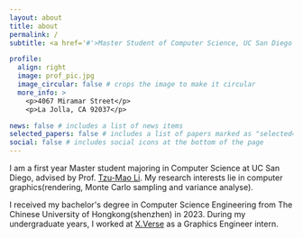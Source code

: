 ```yaml
---
layout: about
title: about
permalink: /
subtitle: <a href='#'>Master Student of Computer Science, UC San Diego

profile:
  align: right
  image: prof_pic.jpg
  image_circular: false # crops the image to make it circular
  more_info: >
    <p>4067 Miramar Street</p>
    <p>La Jolla, CA 92037</p>

news: false # includes a list of news items
selected_papers: false # includes a list of papers marked as "selected={true}"
social: false # includes social icons at the bottom of the page
---
```


I am a first year Master student majoring in Computer Science at UC San Diego, advised by Prof. [Tzu-Mao Li](https://cseweb.ucsd.edu/~tzli/). My research interests lie in computer graphics(rendering, Monte Carlo sampling and variance analyse). 

I received my bachelor's degree in Computer Science Engineering from The Chinese University of Hongkong(shenzhen) in 2023. During my undergraduate years, I worked at [X.Verse](https://www.xverse.cn/index.html) as a Graphics Engineer intern.

